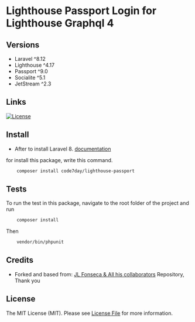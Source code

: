 Lighthouse Passport Login for Lighthouse Graphql 4
===============================================
## Versions
- Laravel ^8.12
- Lighthouse ^4.17
- Passport ^9.0
- Socialite ^5.1
- JetStream ^2.3

## Links
[![License](https://poser.pugx.org/laravel/framework/license.svg)](https://packagist.org/packages/laravel/framework)

## Install
-   After to install Laravel 8. [documentation](https://laravel.com/docs)

for install this package, write this command.

```bash
    composer install code7day/lighthouse-passport
```

## Tests

To run the test in this package, navigate to the root folder of the project and run

```bash
    composer install
```
Then

```bash
    vendor/bin/phpunit
```

## Credits

- Forked and based from: [JL Fonseca & All his collaborators](https://github.com/joselfonseca/lighthouse-graphql-passport-auth) Repository, Thank you

## License

The MIT License (MIT). Please see [License File](license.md) for more information.